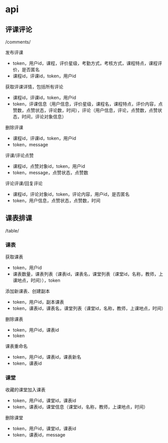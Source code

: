 # api

## 评课评论

/comments/

发布评课

+   token，用户id，课程，评价星级，考勤方式，考核方式，课程特点，课程评价，是否匿名
+   课程id，评课id，token，用户id

获取评课详情，包括所有评论

+   课程id，评课id，token，用户id
+   token，评课信息（用户信息，评价星级，课程名，课程特点，评价内容，点赞数，点赞状态，评论数，时间），评论（用户信息，评论，点赞数，点赞状态，时间，评论对象信息）

删除评课

+   课程id，评课id，token，用户id
+   token，message

评课/评论点赞

+   课程id，点赞对象id，token，用户id
+   token，message，点赞状态，点赞数

评论评课/回复评论

+   课程id，评论对象id，token，评论内容，用户id，是否匿名
+   token，用户信息，点赞状态，点赞数，时间



## 课表排课

/table/

### 课表

获取课表

+   token，用户id
+   课表数量，课表列表（课表id，课表名，课堂列表（课堂id，名称，教师，上课地点，时间）），token

添加新课表、创建副本

+   token，用户id，副本课表
+   token，课表id，课表名，课堂列表（课堂id，名称，教师，上课地点，时间）

删除课表

+   token，用户id，课表id
+   token

课表重命名

+   token，用户id，课表id，课表新名
+   token，课表id

### 课堂

收藏的课堂加入课表

+   token，用户id，课堂id，课表id
+   token，课表id，课堂信息（课堂id，名称，教师，上课地点，时间）

删除课堂

+   token，用户id，课堂id，课表id
+   token，课表id，message

